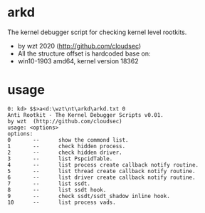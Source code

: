 # arkd
The kernel debugger script for checking kernel level rootkits.

- by wzt 2020	(http://github.com/cloudsec)
- All the structure offset is hardcoded base on:
- win10-1903 amd64, kernel version 18362

# usage
```
0: kd> $$>a<d:\wzt\nt\arkd\arkd.txt 0
Anti Rootkit - The Kernel Debugger Scripts v0.01.
by wzt  (http://github.com/cloudsec)
usage: <options>
options:
0       --      show the commond list.
1       --      check hidden process.
2       --      check hidden driver.
3       --      list PspcidTable.
4       --      list process create callback notify routine.
5       --      list thread create callback notify routine.
6       --      list driver create callback notify routine.
7       --      list ssdt.
8       --      list ssdt hook.
9       --      check ssdt/ssdt_shadow inline hook.
10      --      list process vads.
```
